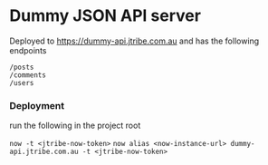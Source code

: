 # Dummy JSON API server

Deployed to https://dummy-api.jtribe.com.au and has the following endpoints

```
/posts
/comments
/users
```

### Deployment
run the following in the project root

`now -t <jtribe-now-token>`
`now alias <now-instance-url> dummy-api.jtribe.com.au -t <jtribe-now-token>`
